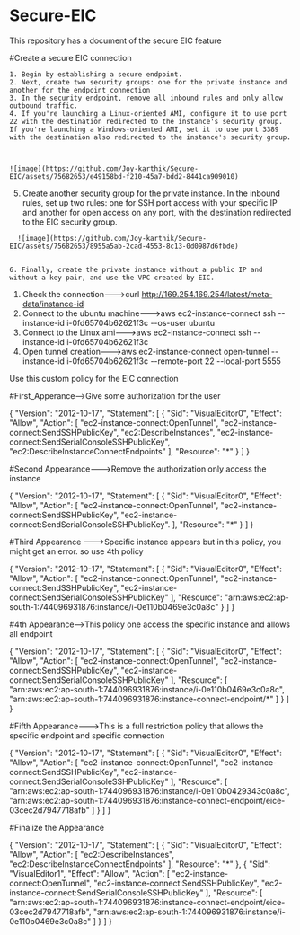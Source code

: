# Secure-EIC
This repository has a document of the secure EIC feature


#Create a secure EIC connection

    1. Begin by establishing a secure endpoint.
    2. Next, create two security groups: one for the private instance and another for the endpoint connection
    3. In the security endpoint, remove all inbound rules and only allow outbound traffic.
    4. If you're launching a Linux-oriented AMI, configure it to use port 22 with the destination redirected to the instance's security group.
    If you're launching a Windows-oriented AMI, set it to use port 3389 with the destination also redirected to the instance's security group.



    ![image](https://github.com/Joy-karthik/Secure-EIC/assets/75682653/e49158bd-f210-45a7-bdd2-8441ca909010)
    

   5.  Create another security group for the private instance. In the inbound rules, set up two rules: one for SSH port access with your specific IP and another for open access on any port, with the destination redirected to the EIC security group.

      ![image](https://github.com/Joy-karthik/Secure-EIC/assets/75682653/8955a5ab-2cad-4553-8c13-0d0987d6fbde)


    6. Finally, create the private instance without a public IP and without a key pair, and use the VPC created by EIC.







1. Check the connection--->curl http://169.254.169.254/latest/meta-data/instance-id
2. Connect to the ubuntu machine--->aws ec2-instance-connect ssh --instance-id i-0fd65704b62621f3c --os-user ubuntu
3. Connect to the Linux ami--->aws ec2-instance-connect ssh --instance-id i-0fd65704b62621f3c
4. Open tunnel creation--->aws ec2-instance-connect open-tunnel --instance-id i-0fd65704b62621f3c --remote-port 22 --local-port 5555


Use this custom policy for the EIC connection


#First_Apperance-->Give some authorization for the user

{
    "Version": "2012-10-17",
    "Statement": [
        {
            "Sid": "VisualEditor0",
            "Effect": "Allow",
            "Action": [
                "ec2-instance-connect:OpenTunnel",
                "ec2-instance-connect:SendSSHPublicKey",
                "ec2:DescribeInstances",
                "ec2-instance-connect:SendSerialConsoleSSHPublicKey",
                "ec2:DescribeInstanceConnectEndpoints"
            ],
            "Resource": "*"
        }
    ]
}


#Second Appearance--->Remove the authorization only access the instance


{
    "Version": "2012-10-17",
    "Statement": [
        {
            "Sid": "VisualEditor0",
            "Effect": "Allow",
            "Action": [
                "ec2-instance-connect:OpenTunnel",
                "ec2-instance-connect:SendSSHPublicKey",
                "ec2-instance-connect:SendSerialConsoleSSHPublicKey".
            ],
            "Resource": "*"
        }
    ]
}


#Third Appearance --->Specific instance appears but in this policy, you might get an error. so use 4th policy

{
    "Version": "2012-10-17",
    "Statement": [
        {
            "Sid": "VisualEditor0",
            "Effect": "Allow",
            "Action": [
                "ec2-instance-connect:OpenTunnel",
                "ec2-instance-connect:SendSSHPublicKey",
                "ec2-instance-connect:SendSerialConsoleSSHPublicKey"
            ],
            "Resource": "arn:aws:ec2:ap-south-1:744096931876:instance/i-0e110b0469e3c0a8c"
        }
    ]
}


#4th Appearance-->This policy one access the specific instance and allows all endpoint

{
    "Version": "2012-10-17",
    "Statement": [
        {
            "Sid": "VisualEditor0",
            "Effect": "Allow",
            "Action": [
                "ec2-instance-connect:OpenTunnel",
                "ec2-instance-connect:SendSSHPublicKey",
                "ec2-instance-connect:SendSerialConsoleSSHPublicKey"
            ],
            "Resource": [
                "arn:aws:ec2:ap-south-1:744096931876:instance/i-0e110b0469e3c0a8c",
                "arn:aws:ec2:ap-south-1:744096931876:instance-connect-endpoint/*"
            ]
        }
    ]
}


#Fifth Appearance--->This is a full restriction policy that allows the specific endpoint and specific connection

{
    "Version": "2012-10-17",
    "Statement": [
        {
            "Sid": "VisualEditor0",
            "Effect": "Allow",
            "Action": [
                "ec2-instance-connect:OpenTunnel",
                "ec2-instance-connect:SendSSHPublicKey",
                "ec2-instance-connect:SendSerialConsoleSSHPublicKey"
            ],
            "Resource": [
                "arn:aws:ec2:ap-south-1:744096931876:instance/i-0e110b0429343c0a8c",
                "arn:aws:ec2:ap-south-1:744096931876:instance-connect-endpoint/eice-03cec2d7947718afb"
            ]
        }
    ]
}



#Finalize the Appearance

{
	"Version": "2012-10-17",
	"Statement": [
		{
			"Sid": "VisualEditor0",
			"Effect": "Allow",
			"Action": [
				"ec2:DescribeInstances",
				"ec2:DescribeInstanceConnectEndpoints"
			],
			"Resource": "*"
		},
		{
			"Sid": "VisualEditor1",
			"Effect": "Allow",
			"Action": [
				"ec2-instance-connect:OpenTunnel",
				"ec2-instance-connect:SendSSHPublicKey",
				"ec2-instance-connect:SendSerialConsoleSSHPublicKey"
			],
			"Resource": [
				"arn:aws:ec2:ap-south-1:744096931876:instance-connect-endpoint/eice-03cec2d7947718afb",
				"arn:aws:ec2:ap-south-1:744096931876:instance/i-0e110b0469e3c0a8c"
			]
		}
	]
}
